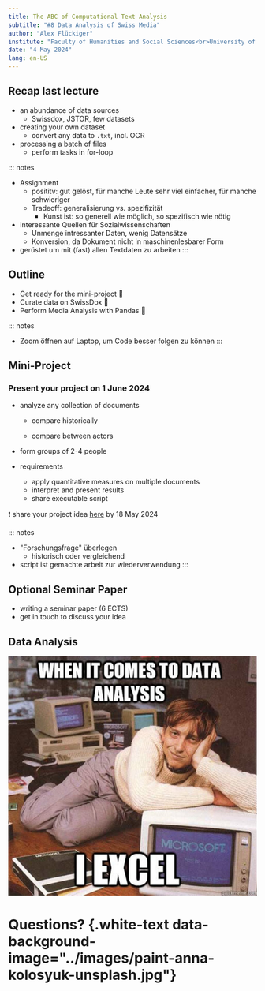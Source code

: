 ```yaml
---
title: The ABC of Computational Text Analysis
subtitle: "#8 Data Analysis of Swiss Media"
author: "Alex Flückiger"
institute: "Faculty of Humanities and Social Sciences<br>University of Lucerne" 
date: "4 May 2024"
lang: en-US
---
```




## Recap last lecture

-   an abundance of data sources
    -   Swissdox, JSTOR, few datasets
-   creating your own dataset
    -   convert any data to `.txt`, incl. OCR
-   processing a batch of files
    -   perform tasks in for-loop

::: notes
-   Assignment
    -   posititv: gut gelöst, für manche Leute sehr viel einfacher, für manche schwieriger
    -   Tradeoff: generalisierung vs. spezifizität
        -   Kunst ist: so generell wie möglich, so spezifisch wie nötig
-   interessante Quellen für Sozialwissenschaften
    -   Unmenge intressanter Daten, wenig Datensätze
    -   Konversion, da Dokument nicht in maschinenlesbarer Form
-   gerüstet um mit (fast) allen Textdaten zu arbeiten
:::

## Outline

-   Get ready for the mini-project :memo:
-   Curate data on SwissDox :newspaper:
-   Perform Media Analysis with Pandas :panda_face:

::: notes
-   Zoom öffnen auf Laptop, um Code besser folgen zu können
:::

## Mini-Project

### Present your project on 1 June 2024

-   analyze any collection of documents

    -   compare historically

    -   compare between actors

-   form groups of 2-4 people

-   requirements

    -   apply quantitative measures on multiple documents
    -   interpret and present results
    -   share executable script

:exclamation: share your project idea [here](https://docs.google.com/spreadsheets/d/1okuYtiMeASZzenn-VADvg1i6mWqVNsOaskuiHP-sTVc/edit?usp=sharing) by 18 May 2024

::: notes
-   "Forschungsfrage" überlegen
    -   historisch oder vergleichend
-   script ist gemachte arbeit zur wiederverwendung
:::

## Optional Seminar Paper

-   writing a seminar paper (6 ECTS)
-   get in touch to discuss your idea

## Data Analysis

![](../images/data_science_excel.jpg)

# Questions? {.white-text data-background-image="../images/paint-anna-kolosyuk-unsplash.jpg"}